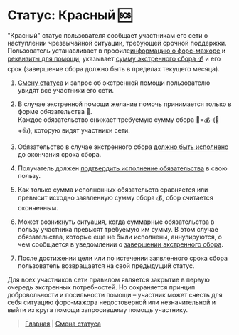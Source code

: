 # Статус: Красный 🆘

"Красный" статус пользователя сообщает участникам его сети о наступлении чрезвычайной ситуации, требующей срочной поддержки. Пользователь устанавливает в профиле[информацию о форс-мажоре](../actions/change_chat_link.md) и [реквизиты для помощи](../actions/change_requisites.md), указывает [сумму экстренного сбора 💰](actions/change_status.md) и его срок (завершение сбора должно быть в пределах текущего месяца). 

1) [Смену статуса](notifications/status_changed.md) и запрос об экстренной помощи пользователю увидят все участники его сети.
2) В случае экстренной помощи желание помочь принимается только в форме обязательства 🤝.   
Каждое обязательство снижает требуемую сумму сбора 🙏=💰-(🤝+👍), которую видят участники сети. 
3) Обязательство в случае экстренного сбора [должно быть исполнено](../actions/money_transfer.md) до окончания срока сбора. 
4) Получатель должен [подтвердить исполнение обязательства](../actions/confirmation_of_transfer.md) в свою пользу.
5) Как только сумма исполненных обязательств сравняется или превысит исходно заявленную сумму сбора 💰, сбор считается оконченным.
6) Может возникнуть ситуация, когда суммарные обязательства в пользу участника превысят требуемую им сумму. В этом случае обязательства, которые еще не были исполнены, аннулируются, о чем сообщается в уведомлении о [завершении экстренного сбора](../notifications/end_red.md).

7) После достижении цели или по истечении заявленного срока сбора пользователь возвращается на свой предыдущий статус.

Для всех участников сети правилом является закрытие в первую очередь экстренных потребностей. Но сохраняется принцип добровольности и посильности помощи – участник может счесть для себя ситуацию форс-мажора недостоверной или незначительной и выйти из круга помощи запросившему помощь участнику. 

> [Главная](../index.md) |
> [Смена статуса](../actions/change_status.md)
